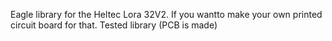 Eagle library for the Heltec Lora 32V2. 
If you wantto make your own printed circuit board for that.
Tested library (PCB is made)
